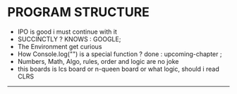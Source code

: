 # PROGRAM STRUCTURE

- IPO is good i must continue with it
- SUCCINCTLY ? KNOWS : GOOGLE;
- The Environment get curious
- How Console.log("") is a special function ? done : upcoming-chapter ;
- Numbers, Math, Algo, rules, order and logic are no joke
- this boards is lcs board or n-queen board or what logic, should i read CLRS 

___